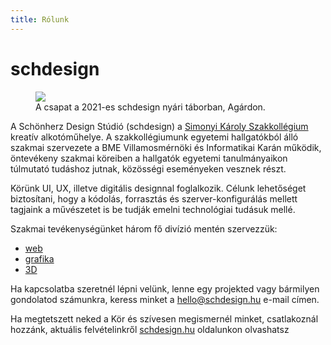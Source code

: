 ```yaml
---
title: Rólunk
---
```


# schdesign

<figure>
  <img src="/schdesign/rolunk/schdesign-csapatkep-designtabor-2021.jpg"/>
  <figcaption>A csapat a 2021-es schdesign nyári táborban, Agárdon.</figcaption>
</figure>

A Schönherz Design Stúdió (schdesign) a [Simonyi Károly
Szakkollégium](https://simonyi.bme.hu) kreatív
alkotóműhelye. A szakkollégiumunk egyetemi hallgatókból álló szakmai
szervezete a BME Villamosmérnöki és Informatikai Karán működik, öntevékeny
szakmai köreiben a hallgatók egyetemi tanulmányaikon túlmutató tudáshoz jutnak,
közösségi eseményeken vesznek részt.

Körünk UI, UX, illetve digitális designnal foglalkozik. Célunk lehetőséget
biztosítani, hogy a kódolás, forrasztás és szerver-konfigurálás mellett tagjaink
a művészetet is be tudják emelni technológiai tudásuk mellé.

Szakmai tevékenységünket három fő divízió mentén szervezzük: 

- [web](/web/) 
- [grafika](/grafika/) 
- [3D](/3d/)

Ha kapcsolatba szeretnél lépni velünk, lenne egy projekted vagy bármilyen
gondolatod számunkra, keress minket
a [hello@schdesign.hu](mailto:hello@schdesign.hu) e-mail címen.

Ha megtetszett neked a Kör és szívesen megismernél minket, csatlakoznál hozzánk,
   aktuális felvételinkről [schdesign.hu](https://schdesign.hu) oldalunkon olvashatsz

